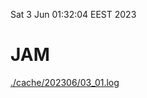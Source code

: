 Sat  3 Jun 01:32:04 EEST 2023
# JAM
<a href='./cache/202306/03_01.log'>./cache/202306/03_01.log</a>

